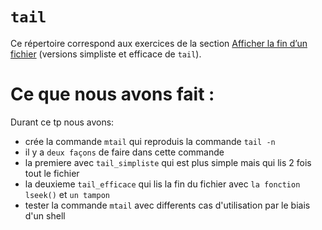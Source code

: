 #   `tail`

Ce répertoire correspond aux exercices de la section
[Afficher la fin d’un
fichier](http://www.fil.univ-lille1.fr/~hym/e/pds/tp/tdfs-cmd.html#tail)
(versions simpliste et efficace de `tail`).

# Ce que nous avons fait :

Durant ce tp nous avons:
- crée la commande `mtail` qui reproduis la commande `tail -n`
- il y a `deux façons` de faire dans cette commande
- la premiere avec `tail_simpliste` qui est plus simple mais qui lis 2 fois tout le fichier
- la deuxieme `tail_efficace` qui lis la fin du fichier avec `la fonction lseek()` et `un tampon`
- tester la commande `mtail` avec differents cas d'utilisation par le biais d'un shell
